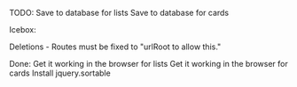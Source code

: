 
TODO:
Save to database for lists
Save to database for cards


Icebox:

Deletions - Routes must be fixed to "urlRoot to allow this."

Done:
Get it working in the browser for lists
Get it working in the browser for cards
Install jquery.sortable
